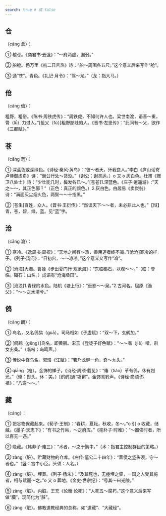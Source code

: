 ```yaml
---
search: true # 或 false
---
```


## 仓

（cāng 倉）：

➀ 粮仓。《商君书·去强》：“～府两虚，国弱。”

➁ 船舱。杨万里《初二日苦热》诗：“船～周围各五尺。”这个意义后来写作“舱”。

➂ 通“苍”。青色。《礼记·月令》：“驾～龙。”（龙：指大马。）

## 伧

（cāng 傖）：

粗野，粗俗。《陈书·周铁虎传》：“周铁虎，不知何许人也。梁世南渡，语音～重，膂（lǚ）力过人。”[伧父（fǔ）]粗野鄙贱的人。《晋书·左思传》：“此间有～父，欲作《三都赋》。”

## 苍

（cāng 蒼）：

➀ 深蓝色或深绿色。《诗经·秦风·黄鸟》：“彼～者天，歼我良人。”李白《庐山谣寄卢侍御虚舟》诗：“谢公行处～苔没。”（谢公：谢灵运。）o 又 o 灰白色。杜甫《赠卫八处士》诗：“少壮能几时，鬓发各已～。”[苍苍]1.深蓝色。《庄子·逍遥游》:"天之～～，其正色邪？"（正色：真正的颜色。）2.灰白色。白居易《卖炭翁》诗：“满面灰尘烟火色，两鬓～～十指黑。”

➁ [苍生]百姓，众人。《晋书·王衍传》：“然误天下～～者，未必非此人也。”【辩】青，苍，碧，绿，蓝。见“[蓝](../L/lan#蓝)”字。

## 沧

（cāng 滄）：

➀ 寒冷。《逸周书·周祝》：“天地之间有～热，善用道者终不竭。”[沧沧]寒冷的样子。《列子·汤问》：“日初出，～～凉凉。”这个意义又写作“凔”。

➁ [沧海]大海。曹操《步出夏门行·观沧海》：“东临碣石，以观～～。”（临：登临。碣石：山名。）成语有“沧海桑田”。

➂ [沧浪]1.青绿的水色。陆机《塘上行》：“垂影～～泉。”2.古河名。屈原《渔父》：“～～之水清兮。”

## 鸧

（cāng 鶬）：

➀ 鸟名，又名鸧鸹（guā）。司马相如《子虚赋》：“双～下，玄鹤加。”

➁ [鸧鹒（gēng）]鸟名，即黄鹂。宋玉《登徒子好色赋》：“～～喈（jiē）喈，群女出桑。”（喈喈：鸟鸣声。）

➂ 传说中怪鸟名。郭璞《江赋》：“若乃龙鲤一角，奇～九头。”

➃ qiāng（枪）。金饰的样子。《诗经·周颂·载见》：“鞗（tiáo）革有鸧，休有烈光。”（鞗：辔头。休：美。）[鸧鸧]通“锵锵”。金饰鸾铃声。《诗经·商颂·烈祖》：“八鸾～～。”

## 藏

（cáng）：

➀ 把谷物保藏起来。《荀子·王制》：“春耕，夏耘，秋收，冬～。”o 引 o 收藏，储藏。《墨子·天志下》：“有书之竹帛，～之府库。”《抱朴子·时难》：“～器俟时者，所以百无一遇。”

➁ 隐藏。《韩非子·难三》：“术者，～之于胸中。”（术：指君主控制群臣的策略。）

➂ zàng（脏）。贮藏财物的仓库。《左传·僖公二十四年》：“晋侯之竖头须，守～者也。”（竖：宫中小臣。头须：人名。）

➃ zàng（脏）。埋葬。《列子·杨朱》：“及其死也，无瘞埋之资，一国之人受其施者，相与赋而～之。”o 又 o 葬地。《金史·世宗纪》：“号其～曰光陵。”

➄ zàng（脏）。内脏。王充《论衡·论死》：“人死五～腐朽。”这个意义后来写做“臟”，现简化为“脏”。

➅ zàng（脏）。佛教道教经典的总称。如“道藏”、“大藏经”。
